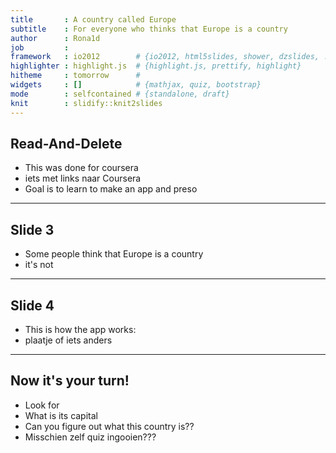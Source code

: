 ```yaml
---
title       : A country called Europe
subtitle    : For everyone who thinks that Europe is a country
author      : Rona1d
job         : 
framework   : io2012        # {io2012, html5slides, shower, dzslides, ...}
highlighter : highlight.js  # {highlight.js, prettify, highlight}
hitheme     : tomorrow      # 
widgets     : []            # {mathjax, quiz, bootstrap}
mode        : selfcontained # {standalone, draft}
knit        : slidify::knit2slides
---
```


## Read-And-Delete

* This was done for coursera
* iets met links naar Coursera
* Goal is to learn to make an app and preso

---

## Slide 3

* Some people think that Europe is a country
* it's not

---

## Slide 4

* This is how the app works:
* plaatje of  iets anders

---

## Now it's your turn!

* Look for
* What is its capital
* Can you figure out what this country is??
* Misschien zelf quiz ingooien???







